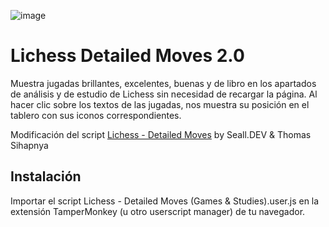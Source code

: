 ![image](https://github.com/user-attachments/assets/df8b868e-04d3-4c45-b251-990304d52f56)

# Lichess Detailed Moves 2.0
Muestra jugadas brillantes, excelentes, buenas y de libro en los apartados de análisis y de estudio de Lichess sin necesidad de recargar la página. 
Al hacer clic sobre los textos de las jugadas, nos muestra su posición en el tablero con sus iconos correspondientes.

Modificación del script [Lichess - Detailed Moves](https://github.com/sealldeveloper/lichess-detailed-moves) by Seall.DEV & Thomas Sihapnya

## Instalación
Importar el script Lichess - Detailed Moves (Games & Studies).user.js en la extensión TamperMonkey (u otro userscript manager) de tu navegador.
